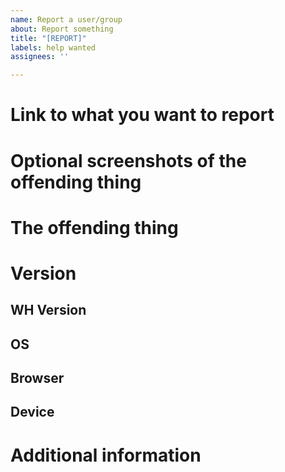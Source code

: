 ```yaml
---
name: Report a user/group
about: Report something
title: "[REPORT]"
labels: help wanted
assignees: ''

---
```


# Link to what you want to report

# Optional screenshots of the offending thing

# The offending thing

# Version

## WH Version

## OS

## Browser

## Device

# Additional information
